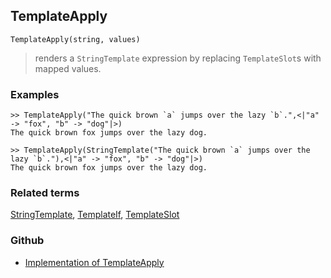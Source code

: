 ## TemplateApply

```
TemplateApply(string, values)
```

> renders a  `StringTemplate` expression by replacing  `TemplateSlot`s with mapped values.
	 

### Examples

```
>> TemplateApply("The quick brown `a` jumps over the lazy `b`.",<|"a" -> "fox", "b" -> "dog"|>)
The quick brown fox jumps over the lazy dog.

>> TemplateApply(StringTemplate("The quick brown `a` jumps over the lazy `b`."),<|"a" -> "fox", "b" -> "dog"|>)
The quick brown fox jumps over the lazy dog.
```

### Related terms 
[StringTemplate](StringTemplate.md), [TemplateIf](TemplateIf.md), [TemplateSlot](TemplateSlot.md)

### Github

* [Implementation of TemplateApply](https://github.com/axkr/symja_android_library/blob/master/symja_android_library/matheclipse-core/src/main/java/org/matheclipse/core/builtin/StringFunctions.java#L2753) 
